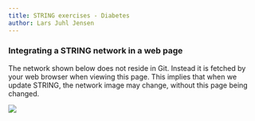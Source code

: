 ```yaml
---
title: STRING exercises - Diabetes
author: Lars Juhl Jensen
---
```


### Integrating a STRING network in a web page

The network shown below does not reside in Git. Instead it is fetched by your web browser when viewing this page. This implies that when we update STRING, the network image may change, without this page being changed.

<img src="http://string-db.org/api/image/network?identifier=9606.ENSP00000303830&required_score=900&limit=10%10&network_flavor=confidence" />
